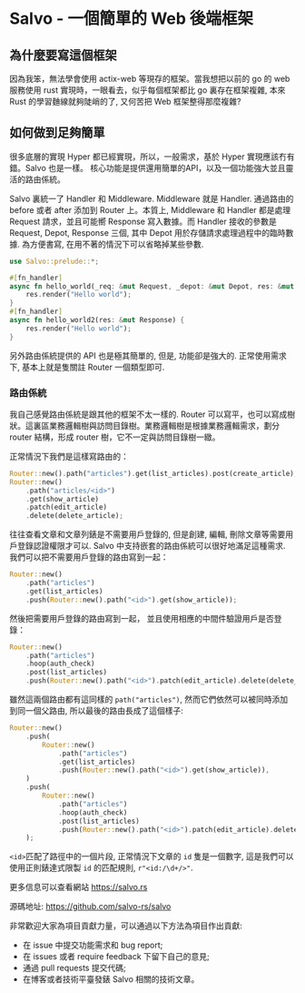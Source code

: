 # Salvo - 一個簡單的 Web 後端框架

## 為什麼要寫這個框架

因為我笨，無法學會使用 actix-web 等現存的框架。當我想把以前的 go 的 web 服務使用 rust 實現時，一眼看去，似乎每個框架都比 go 裏存在框架複雜, 本來 Rust 的學習麯線就夠陡峭的了, 又何苦把 Web 框架整得那麼複雜?



## 如何做到足夠簡單
很多底層的實現 Hyper 都已經實現，所以，一般需求，基於 Hyper 實現應該冇有錯。Salvo 也是一樣。 核心功能是提供還用簡單的API，以及一個功能強大並且靈活的路由係統。

Salvo 裏統一了 Handler 和 Middleware. Middleware 就是 Handler. 通過路由的 before 或者 after 添加到 Router 上。本質上, Middleware 和 Handler 都是處理 Request 請求，並且可能嚮 Response 寫入數據。而 Handler 接收的參數是 Request, Depot, Response 三個, 其中 Depot 用於存儲請求處理過程中的臨時數據. 為方便書寫, 在用不著的情況下可以省略掉某些參數.

```rust
use Salvo::prelude::*;

#[fn_handler]
async fn hello_world(_req: &mut Request, _depot: &mut Depot, res: &mut Response) {
    res.render("Hello world");
}
#[fn_handler]
async fn hello_world2(res: &mut Response) {
    res.render("Hello world");
}
```

另外路由係統提供的 API 也是極其簡單的, 但是, 功能卻是強大的. 正常使用需求下, 基本上就是隻關註 Router 一個類型即可.

### 路由係統

我自己感覺路由係統是跟其他的框架不太一樣的. Router 可以寫平，也可以寫成樹狀。這裏區業務邏輯樹與訪問目錄樹。業務邏輯樹是根據業務邏輯需求，劃分 router 結構，形成 router 樹，它不一定與訪問目錄樹一緻。

正常情況下我們是這樣寫路由的：

```rust
Router::new().path("articles").get(list_articles).post(create_article);
Router::new()
    .path("articles/<id>")
    .get(show_article)
    .patch(edit_article)
    .delete(delete_article);
```

往往查看文章和文章列錶是不需要用戶登錄的, 但是創建, 編輯, 刪除文章等需要用戶登錄認證權限才可以. Salvo 中支持嵌套的路由係統可以很好地滿足這種需求. 我們可以把不需要用戶登錄的路由寫到一起：

```rust
Router::new()
    .path("articles")
    .get(list_articles)
    .push(Router::new().path("<id>").get(show_article));
```

然後把需要用戶登錄的路由寫到一起， 並且使用相應的中間件驗證用戶是否登錄：
```rust
Router::new()
    .path("articles")
    .hoop(auth_check)
    .post(list_articles)
    .push(Router::new().path("<id>").patch(edit_article).delete(delete_article));
```

雖然這兩個路由都有這同樣的 ```path("articles")```, 然而它們依然可以被同時添加到同一個父路由, 所以最後的路由長成了這個樣子:

```rust
Router::new()
    .push(
        Router::new()
            .path("articles")
            .get(list_articles)
            .push(Router::new().path("<id>").get(show_article)),
    )
    .push(
        Router::new()
            .path("articles")
            .hoop(auth_check)
            .post(list_articles)
            .push(Router::new().path("<id>").patch(edit_article).delete(delete_article)),
    );
```

```<id>```匹配了路徑中的一個片段, 正常情況下文章的 ```id``` 隻是一個數字, 這是我們可以使用正則錶達式限製 ```id``` 的匹配規則, ```r"<id:/\d+/>"```. 


更多信息可以查看網站 https://salvo.rs

源碼地址: https://github.com/salvo-rs/salvo


非常歡迎大家為項目貢獻力量，可以通過以下方法為項目作出貢獻:

  - 在 issue 中提交功能需求和 bug report;
  - 在 issues 或者 require feedback 下留下自己的意見;
  - 通過 pull requests 提交代碼;
  - 在博客或者技術平臺發錶 Salvo 相關的技術文章。